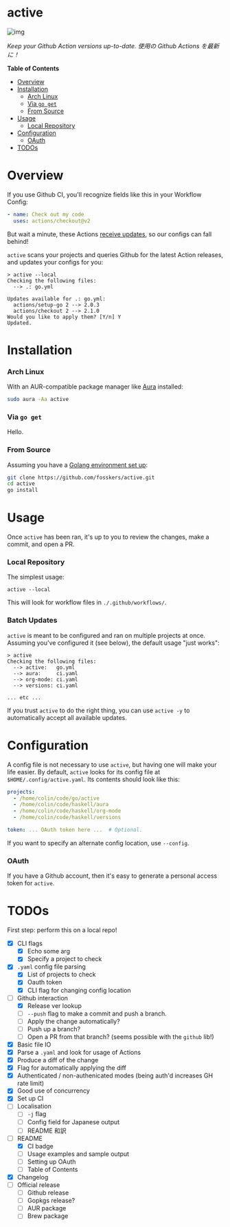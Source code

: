 # active

![img](https://github.com/fosskers/active/workflows/Tests/badge.svg)

*Keep your Github Action versions up-to-date. 使用の Github Actions を最新に！*

<!-- markdown-toc start - Don't edit this section. Run M-x markdown-toc-refresh-toc -->
**Table of Contents**

- [Overview](#overview)
- [Installation](#installation)
    - [Arch Linux](#arch-linux)
    - [Via `go get`](#via-go-get)
    - [From Source](#from-source)
- [Usage](#usage)
    - [Local Repository](#local-repository)
- [Configuration](#configuration)
    - [OAuth](#oauth)
- [TODOs](#todos)

<!-- markdown-toc end -->

# Overview

If you use Github CI, you'll recognize fields like this in your Workflow Config:

```yaml
- name: Check out my code
  uses: actions/checkout@v2
```

But wait a minute, these Actions [receive
updates](https://github.com/actions/checkout/releases), so our configs can fall
behind!

`active` scans your projects and queries Github for the latest Action releases,
and updates your configs for you:

```
> active --local
Checking the following files:
  --> .: go.yml

Updates available for .: go.yml:
  actions/setup-go 2 --> 2.0.3
  actions/checkout 2 --> 2.1.0
Would you like to apply them? [Y/n] Y
Updated.
```

# Installation

### Arch Linux

With an AUR-compatible package manager like
[Aura](https://aur.archlinux.org/packages/aura-bin/) installed:

```bash
sudo aura -Aa active
```

### Via `go get`

Hello.

### From Source

Assuming you have a [Golang environment set up](https://golang.org/doc/install):

```bash
git clone https://github.com/fosskers/active.git
cd active
go install
```

# Usage

Once `active` has been ran, it's up to you to review the changes, make a commit,
and open a PR.

### Local Repository

The simplest usage:

```
active --local
```

This will look for workflow files in `./.github/workflows/`.

### Batch Updates

`active` is meant to be configured and ran on multiple projects at once.
Assuming you've configured it (see below), the default usage "just works":

```
> active
Checking the following files:
  --> active:   go.yml
  --> aura:     ci.yaml
  --> org-mode: ci.yaml
  --> versions: ci.yaml

... etc ...
```

If you trust `active` to do the right thing, you can use `active -y` to
automatically accept all available updates.

# Configuration

A config file is not necessary to use `active`, but having one will make your
life easier. By default, `active` looks for its config file at
`$HOME/.config/active.yaml`. Its contents should look like this:

```yaml
projects:
  - /home/colin/code/go/active
  - /home/colin/code/haskell/aura
  - /home/colin/code/haskell/org-mode
  - /home/colin/code/haskell/versions

token: ... OAuth token here ...  # Optional.
```

If you want to specify an alternate config location, use `--config`.

### OAuth

If you have a Github account, then it's easy to generate a personal access token
for `active`.

# TODOs

First step: perform this on a local repo!

- [x] CLI flags
  - [x] Echo some arg
  - [x] Specify a project to check
- [x] `.yaml` config file parsing
  - [x] List of projects to check
  - [x] Oauth token
  - [x] CLI flag for changing config location
- [ ] Github interaction
  - [x] Release ver lookup
  - [ ] `--push` flag to make a commit and push a branch.
  - [ ] Apply the change automatically?
  - [ ] Push up a branch?
  - [ ] Open a PR from that branch? (seems possible with the `github` lib!)
- [x] Basic file IO
- [x] Parse a `.yaml` and look for usage of Actions
- [x] Produce a diff of the change
- [x] Flag for automatically applying the diff
- [x] Authenticated / non-authenicated modes (being auth'd increases GH rate limit)
- [x] Good use of concurrency
- [x] Set up CI
- [ ] Localisation
  - [ ] `-j` flag
  - [ ] Config field for Japanese output
  - [ ] README 和訳
- [ ] README
  - [x] CI badge
  - [ ] Usage examples and sample output
  - [ ] Setting up OAuth
  - [ ] Table of Contents
- [x] Changelog
- [ ] Official release
  - [ ] Github release
  - [ ] Gopkgs release?
  - [ ] AUR package
  - [ ] Brew package
